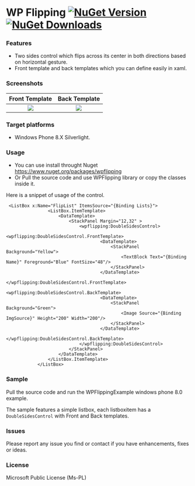 # WP Flipping   [![NuGet Version](http://img.shields.io/nuget/v/wpflipping.svg?style=flat)](https://www.nuget.org/packages/wpflipping/) [![NuGet Downloads](https://img.shields.io/nuget/dt/wpflipping.svg?style=flat)](https://www.nuget.org/packages/wpflipping/)

### Features
- Two sides control which flips across its center in both directions based on horizontal gesture.
- Front template and back templates which you can define easily in xaml.

### Screenshots
Front Template           |  Back Template
:-------------------------:|:-------------------------:
![](https://raw.githubusercontent.com/arashadm/wpflipping/master/Images/Flipp_2.jpg)  |  ![](https://raw.githubusercontent.com/arashadm/wpflipping/master/Images/Flipp_3.jpg)

### Target platforms
- Windows Phone 8.X Silverlight.

### Usage
- You can use install throught Nuget https://www.nuget.org/packages/wpflipping
- Or Pull the source code and use WPFlipping library or copy the classes inside it.

Here is a snippet of usage of the control.
```
 <ListBox x:Name="FlipList" ItemsSource="{Binding Lists}">
                <ListBox.ItemTemplate>
                    <DataTemplate>
                        <StackPanel Margin="12,32" >
                            <wpflipping:DoubleSidesControl>
                                <wpflipping:DoubleSidesControl.FrontTemplate>
                                    <DataTemplate>
                                        <StackPanel Background="Yellow">
                                            <TextBlock Text="{Binding Name}" Foreground="Blue" FontSize="48"/>
                                        </StackPanel>
                                    </DataTemplate>
                                </wpflipping:DoubleSidesControl.FrontTemplate>
                                <wpflipping:DoubleSidesControl.BackTemplate>
                                    <DataTemplate>
                                        <StackPanel Background="Green">
                                            <Image Source="{Binding ImgSource}" Height="200" Width="200"/>
                                        </StackPanel>
                                    </DataTemplate>
                                </wpflipping:DoubleSidesControl.BackTemplate>
                            </wpflipping:DoubleSidesControl>
                        </StackPanel>
                    </DataTemplate>
                </ListBox.ItemTemplate>
            </ListBox>
```


### Sample
Pull the source code and run the WPFlippingExample windows phone 8.0 example.

The sample features a simple listbox, each listboxitem has a `DoubleSidesControl` with Front and Back templates.

### Issues
Please report any issue you find or contact if you have enhancements, fixes or ideas.

### License
Microsoft Public License (Ms-PL)
